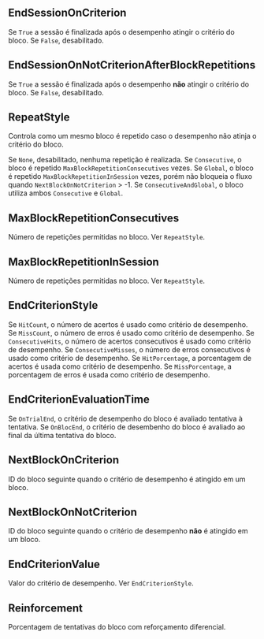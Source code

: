 ## EndSessionOnCriterion
Se `True` a sessão é finalizada após o desempenho atingir o critério do bloco.
Se `False`, desabilitado.

## EndSessionOnNotCriterionAfterBlockRepetitions
Se `True` a sessão é finalizada após o desempenho **não** atingir o critério do bloco.
Se `False`, desabilitado.

## RepeatStyle
Controla como um mesmo bloco é repetido caso o desempenho não atinja o critério do bloco.

Se `None`, desabilitado, nenhuma repetição é realizada.
Se `Consecutive`, o bloco é repetido `MaxBlockRepetitionConsecutives` vezes.
Se `Global`, o bloco é repetido `MaxBlockRepetitionInSession` vezes, porém não bloqueia o fluxo quando `NextBlockOnNotCriterion` > -1.
Se `ConsecutiveAndGlobal`, o bloco utiliza ambos `Consecutive` e `Global`.

## MaxBlockRepetitionConsecutives
Número de repetições permitidas no bloco. Ver `RepeatStyle`.

## MaxBlockRepetitionInSession
Número de repetições permitidas no bloco. Ver `RepeatStyle`.

## EndCriterionStyle
Se `HitCount`, o número de acertos é usado como critério de desempenho.
Se `MissCount`, o número de erros é usado como critério de desempenho.
Se `ConsecutiveHits`, o número de acertos consecutivos é usado como critério de desempenho.
Se `ConsecutiveMisses`, o número de erros consecutivos é usado como critério de desempenho.
Se `HitPorcentage`, a porcentagem de acertos é usada como critério de desempenho.
Se `MissPorcentage`, a porcentagem de erros é usada como critério de desempenho.

## EndCriterionEvaluationTime
Se `OnTrialEnd`, o critério de desempenho do bloco é avaliado tentativa à tentativa.
Se `OnBlocEnd`, o critério de desembenho do bloco é avaliado ao final da última tentativa do bloco.

## NextBlockOnCriterion
ID do bloco seguinte quando o critério de desempenho é atingido em um bloco.

## NextBlockOnNotCriterion
ID do bloco seguinte quando o critério de desempenho **não** é atingido em um bloco.

## EndCriterionValue
Valor do critério de desempenho. Ver `EndCriterionStyle`.

## Reinforcement
Porcentagem de tentativas do bloco com reforçamento diferencial.